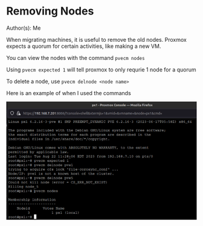 # Removing Nodes
Author(s): 
    Me

When migrating machines, it is useful to remove the old nodes.
Proxmox expects a quorum for certain activities, like making a new VM. 

You can view the nodes with the command `pvecm nodes`

Using `pvecm expected 1` will tell proxmox to only requrie 1 node for a quorum

To delete a node, use `pvecm delnode <node name>`

Here is an example of when I used the commands

![Example](Images/removing_nodes.png)